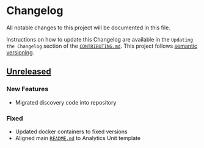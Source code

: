 # Changelog

All notable changes to this project will be documented in this file.

Instructions on how to update this Changelog are available in the `Updating the Changelog` section of the [`CONTRIBUTING.md`](./CONTRIBUTING.md).  This project follows [semantic versioning](https://semver.org/spec/v2.0.0.html).

## [Unreleased]

### New Features 

- Migrated discovery code into repository

### Fixed

- Updated docker containers to fixed versions
- Aligned main [`README.md`](./README.md) to Analytics Unit template

[Unreleased]: https://github.com/nhsx/language-corpus-tools/tree/master